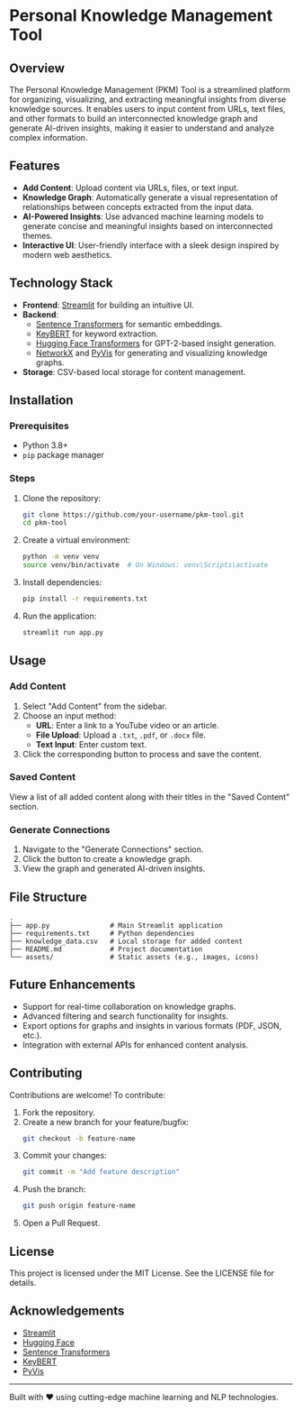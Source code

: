 # Personal Knowledge Management Tool

## Overview
The Personal Knowledge Management (PKM) Tool is a streamlined platform for organizing, visualizing, and extracting meaningful insights from diverse knowledge sources. It enables users to input content from URLs, text files, and other formats to build an interconnected knowledge graph and generate AI-driven insights, making it easier to understand and analyze complex information.

## Features
- **Add Content**: Upload content via URLs, files, or text input.
- **Knowledge Graph**: Automatically generate a visual representation of relationships between concepts extracted from the input data.
- **AI-Powered Insights**: Use advanced machine learning models to generate concise and meaningful insights based on interconnected themes.
- **Interactive UI**: User-friendly interface with a sleek design inspired by modern web aesthetics.

## Technology Stack
- **Frontend**: [Streamlit](https://streamlit.io/) for building an intuitive UI.
- **Backend**: 
  - [Sentence Transformers](https://www.sbert.net/) for semantic embeddings.
  - [KeyBERT](https://github.com/MaartenGr/KeyBERT) for keyword extraction.
  - [Hugging Face Transformers](https://huggingface.co/) for GPT-2-based insight generation.
  - [NetworkX](https://networkx.org/) and [PyVis](https://pyvis.readthedocs.io/) for generating and visualizing knowledge graphs.
- **Storage**: CSV-based local storage for content management.

## Installation
### Prerequisites
- Python 3.8+
- `pip` package manager

### Steps
1. Clone the repository:
    ```bash
    git clone https://github.com/your-username/pkm-tool.git
    cd pkm-tool
    ```
2. Create a virtual environment:
    ```bash
    python -m venv venv
    source venv/bin/activate  # On Windows: venv\Scripts\activate
    ```
3. Install dependencies:
    ```bash
    pip install -r requirements.txt
    ```
4. Run the application:
    ```bash
    streamlit run app.py
    ```

## Usage
### Add Content
1. Select "Add Content" from the sidebar.
2. Choose an input method:
   - **URL**: Enter a link to a YouTube video or an article.
   - **File Upload**: Upload a `.txt`, `.pdf`, or `.docx` file.
   - **Text Input**: Enter custom text.
3. Click the corresponding button to process and save the content.

### Saved Content
View a list of all added content along with their titles in the "Saved Content" section.

### Generate Connections
1. Navigate to the "Generate Connections" section.
2. Click the button to create a knowledge graph.
3. View the graph and generated AI-driven insights.

## File Structure
```
.
├── app.py               # Main Streamlit application
├── requirements.txt     # Python dependencies
├── knowledge_data.csv   # Local storage for added content
├── README.md            # Project documentation
└── assets/              # Static assets (e.g., images, icons)
```

## Future Enhancements
- Support for real-time collaboration on knowledge graphs.
- Advanced filtering and search functionality for insights.
- Export options for graphs and insights in various formats (PDF, JSON, etc.).
- Integration with external APIs for enhanced content analysis.

## Contributing
Contributions are welcome! To contribute:
1. Fork the repository.
2. Create a new branch for your feature/bugfix:
   ```bash
   git checkout -b feature-name
   ```
3. Commit your changes:
   ```bash
   git commit -m "Add feature description"
   ```
4. Push the branch:
   ```bash
   git push origin feature-name
   ```
5. Open a Pull Request.

## License
This project is licensed under the MIT License. See the LICENSE file for details.

## Acknowledgements
- [Streamlit](https://streamlit.io/)
- [Hugging Face](https://huggingface.co/)
- [Sentence Transformers](https://www.sbert.net/)
- [KeyBERT](https://github.com/MaartenGr/KeyBERT)
- [PyVis](https://pyvis.readthedocs.io/)

---

Built with ❤️ using cutting-edge machine learning and NLP technologies.
